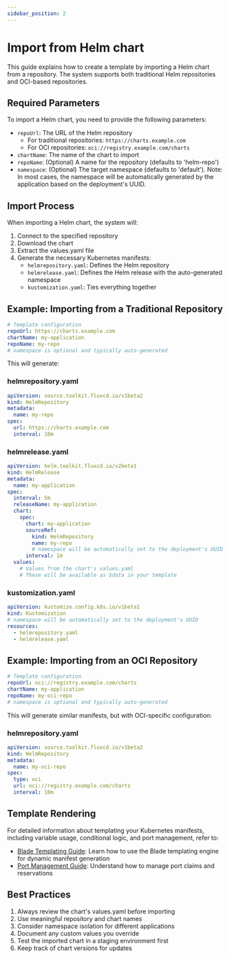 ```yaml
---
sidebar_position: 2
---
```


# Import from Helm chart

This guide explains how to create a template by importing a Helm chart from a repository. The system supports both traditional Helm repositories and OCI-based repositories.

## Required Parameters

To import a Helm chart, you need to provide the following parameters:

- `repoUrl`: The URL of the Helm repository
  - For traditional repositories: `https://charts.example.com`
  - For OCI repositories: `oci://registry.example.com/charts`
- `chartName`: The name of the chart to import
- `repoName`: (Optional) A name for the repository (defaults to 'helm-repo')
- `namespace`: (Optional) The target namespace (defaults to 'default'). Note: In most cases, the namespace will be automatically generated by the application based on the deployment's UUID.

## Import Process

When importing a Helm chart, the system will:

1. Connect to the specified repository
2. Download the chart
3. Extract the values.yaml file
4. Generate the necessary Kubernetes manifests:
   - `helmrepository.yaml`: Defines the Helm repository
   - `helmrelease.yaml`: Defines the Helm release with the auto-generated namespace
   - `kustomization.yaml`: Ties everything together

## Example: Importing from a Traditional Repository

```yaml
# Template configuration
repoUrl: https://charts.example.com
chartName: my-application
repoName: my-repo
# namespace is optional and typically auto-generated
```

This will generate:

### helmrepository.yaml
```yaml
apiVersion: source.toolkit.fluxcd.io/v1beta2
kind: HelmRepository
metadata:
  name: my-repo
spec:
  url: https://charts.example.com
  interval: 10m
```

### helmrelease.yaml
```yaml
apiVersion: helm.toolkit.fluxcd.io/v2beta1
kind: HelmRelease
metadata:
  name: my-application
spec:
  interval: 5m
  releaseName: my-application
  chart:
    spec:
      chart: my-application
      sourceRef:
        kind: HelmRepository
        name: my-repo
        # namespace will be automatically set to the deployment's UUID
      interval: 1m
  values:
    # Values from the chart's values.yaml
    # These will be available as $data in your template
```

### kustomization.yaml
```yaml
apiVersion: kustomize.config.k8s.io/v1beta1
kind: Kustomization
# namespace will be automatically set to the deployment's UUID
resources:
  - helmrepository.yaml
  - helmrelease.yaml
```

## Example: Importing from an OCI Repository

```yaml
# Template configuration
repoUrl: oci://registry.example.com/charts
chartName: my-application
repoName: my-oci-repo
# namespace is optional and typically auto-generated
```

This will generate similar manifests, but with OCI-specific configuration:

### helmrepository.yaml
```yaml
apiVersion: source.toolkit.fluxcd.io/v1beta2
kind: HelmRepository
metadata:
  name: my-oci-repo
spec:
  type: oci
  url: oci://registry.example.com/charts
  interval: 10m
```

## Template Rendering

For detailed information about templating your Kubernetes manifests, including variable usage, conditional logic, and port management, refer to:
- [Blade Templating Guide](use_blade.md): Learn how to use the Blade templating engine for dynamic manifest generation
- [Port Management Guide](use_ports.md): Understand how to manage port claims and reservations

## Best Practices

1. Always review the chart's values.yaml before importing
2. Use meaningful repository and chart names
3. Consider namespace isolation for different applications
4. Document any custom values you override
5. Test the imported chart in a staging environment first
6. Keep track of chart versions for updates
